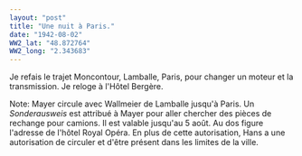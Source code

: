 ```yaml
---
layout: "post"
title: "Une nuit à Paris."
date: "1942-08-02"
WW2_lat: "48.872764"
WW2_long: "2.343683"
---
```


Je refais le trajet Moncontour, Lamballe, Paris, pour changer un moteur et la transmission. Je reloge à l'Hôtel Bergère.


<div class="histoire"></div>

<div class="commentaire">Note: Mayer circule avec Wallmeier de Lamballe jusqu'à Paris. Un <em> Sonderausweis </em> est attribué à Mayer pour aller chercher des pièces de rechange pour camions. Il est valable jusqu'au 5 août. Au dos figure l'adresse de l'hôtel Royal Opéra. En plus de cette autorisation, Hans a une autorisation de circuler et d'être présent dans les limites de la ville.</div>